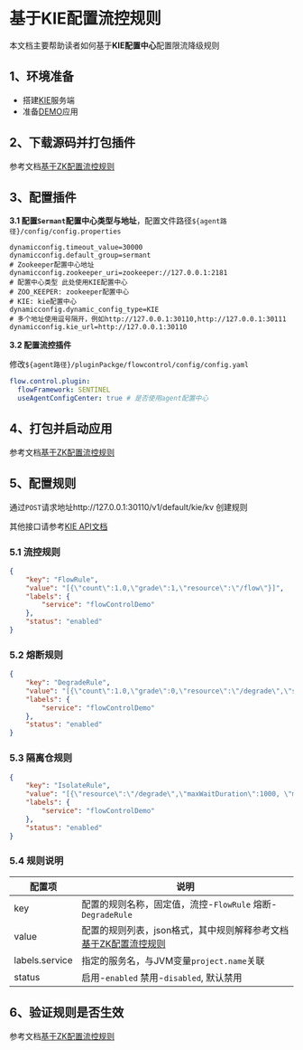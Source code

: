 # 基于KIE配置流控规则

本文档主要帮助读者如何基于**KIE配置中心**配置限流降级规则



## 1、环境准备

- 搭建[KIE](https://github.com/apache/servicecomb-kie)服务端
- 准备[DEMO](../../../sermant-plugins/sermant-flowcontrol/flowcontrol-demos/flowcontrol-demo)应用

## 2、下载源码并打包插件

参考文档[基于ZK配置流控规则](./zk-configuration-document.md#2下载源码并打包插件)

## 3、配置插件

**3.1 配置`Sermant`配置中心类型与地址**，配置文件路径`${agent路径}/config/config.properties`

```properties
dynamicconfig.timeout_value=30000
dynamicconfig.default_group=sermant
# Zookeeper配置中心地址
dynamicconfig.zookeeper_uri=zookeeper://127.0.0.1:2181
# 配置中心类型 此处使用KIE配置中心
# ZOO_KEEPER: zookeeper配置中心
# KIE: kie配置中心
dynamicconfig.dynamic_config_type=KIE
# 多个地址使用逗号隔开，例如http://127.0.0.1:30110,http://127.0.0.1:30111
dynamicconfig.kie_url=http://127.0.0.1:30110
```

**3.2 配置流控插件**

修改`${agent路径}/pluginPackge/flowcontrol/config/config.yaml`

```yaml
flow.control.plugin:
  flowFramework: SENTINEL
  useAgentConfigCenter: true # 是否使用agent配置中心
```



## 4、打包并启动应用

参考文档[基于ZK配置流控规则](./zk-configuration-document.md#4打包并启动应用)

## 5、配置规则

通过`POST`请求地址http://127.0.0.1:30110/v1/default/kie/kv 创建规则

其他接口请参考[KIE API文档](https://github.com/apache/servicecomb-kie/blob/master/docs/api.yaml)

### 5.1 流控规则

```json
{
	"key": "FlowRule",
	"value": "[{\"count\":1.0,\"grade\":1,\"resource\":\"/flow\"}]",
	"labels": {
		"service": "flowControlDemo"
	},
	"status": "enabled"
}
```

### 5.2 熔断规则

```json
{
	"key": "DegradeRule",
	"value": "[{\"count\":1.0,\"grade\":0,\"resource\":\"/degrade\",\"slowRatioThreshold\":0.1,\"timeWindow\":10,\"statIntervalMs\": 10000, \"minRequestAmount\": 3}]",
	"labels": {
		"service": "flowControlDemo"
	},
	"status": "enabled"
}
```

### 5.3 隔离仓规则

```json
{
	"key": "IsolateRule",
	"value": "[{\"resource\":\"/degrade\",\"maxWaitDuration\":1000, \"maxConcurrentCalls\": 2}]",
	"labels": {
		"service": "flowControlDemo"
	},
	"status": "enabled"
}
```

### 5.4 规则说明

| 配置项         | 说明                                                         |
| -------------- | ------------------------------------------------------------ |
| key            | 配置的规则名称，固定值，流控-`FlowRule`   熔断-`DegradeRule` |
| value          | 配置的规则列表，json格式，其中规则解释参考文档[基于ZK配置流控规则](./zk-configuration-document.md#5配置规则) |
| labels.service | 指定的服务名，与JVM变量`project.name`关联                    |
| status         | 启用-`enabled` 禁用-`disabled`, 默认禁用                     |

## 6、验证规则是否生效

参考文档[基于ZK配置流控规则](./zk-configuration-document.md#6验证规则是否生效)
